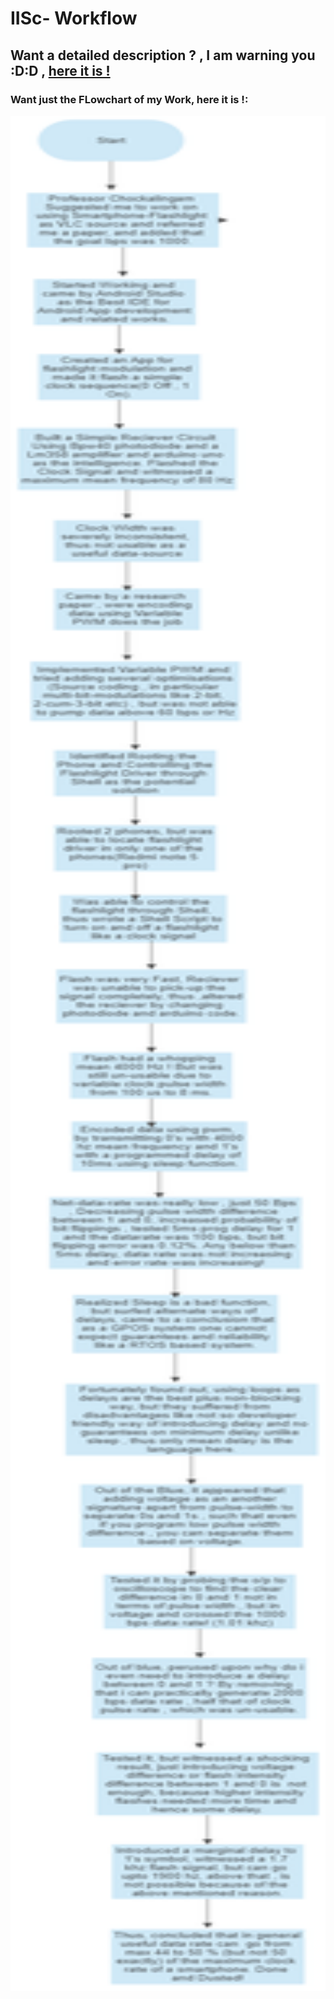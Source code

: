 # IISc- Workflow

## Want a detailed description ? , I am warning you :D:D , [here it is  !](https://vikramsvdd.github.io/) 

### Want just the FLowchart of my Work, here it is !:

<p align="center">
  <img width="4600" height="3000" src="/Results/Smartphone_Flashlight_Workflow_Flowchart.png">
</p>





 

 
